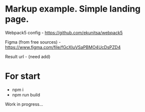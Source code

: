 # Markup example. Simple landing page.
Webpack5 config - https://github.com/ekunitsa/webpack5

Figma (from free sources) - https://www.figma.com/file/fGcXIuVSaPBMO4UcDsPZD4

Result url - (need add)

# For start
- npm i
- npm run build

Work in progress...